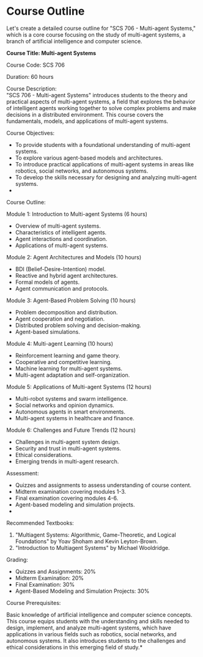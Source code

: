 # Course Outline
Let's create a detailed course outline for "SCS 706 - Multi-agent Systems," which is a core course focusing on the study of multi-agent systems, a branch of artificial intelligence and computer science.<br>

<p> <b> Course Title: Multi-agent Systems</b>

<p> Course Code: SCS 706

Duration: 60 hours

Course Description:<br>
"SCS 706 - Multi-agent Systems" introduces students to the theory and practical aspects of multi-agent systems, a field that explores the behavior of intelligent agents working together to solve complex problems and make decisions in a distributed environment. This course covers the fundamentals, models, and applications of multi-agent systems.<br>

Course Objectives:

* To provide students with a foundational understanding of multi-agent systems.
* To explore various agent-based models and architectures.
* To introduce practical applications of multi-agent systems in areas like robotics, social networks, and autonomous systems.
* To develop the skills necessary for designing and analyzing multi-agent systems.
* 
Course Outline:

Module 1: Introduction to Multi-agent Systems (6 hours)

* Overview of multi-agent systems.
* Characteristics of intelligent agents.
* Agent interactions and coordination.
* Applications of multi-agent systems.

Module 2: Agent Architectures and Models (10 hours)

* BDI (Belief-Desire-Intention) model.
* Reactive and hybrid agent architectures.
* Formal models of agents.
* Agent communication and protocols.

Module 3: Agent-Based Problem Solving (10 hours)

* Problem decomposition and distribution.
* Agent cooperation and negotiation.
* Distributed problem solving and decision-making.
* Agent-based simulations.

Module 4: Multi-agent Learning (10 hours)

* Reinforcement learning and game theory.
* Cooperative and competitive learning.
* Machine learning for multi-agent systems.
* Multi-agent adaptation and self-organization.

Module 5: Applications of Multi-agent Systems (12 hours)

* Multi-robot systems and swarm intelligence.
* Social networks and opinion dynamics.
* Autonomous agents in smart environments.
* Multi-agent systems in healthcare and finance.

Module 6: Challenges and Future Trends (12 hours)

* Challenges in multi-agent system design.
* Security and trust in multi-agent systems.
* Ethical considerations.
* Emerging trends in multi-agent research.

Assessment:

* Quizzes and assignments to assess understanding of course content.
* Midterm examination covering modules 1-3.
* Final examination covering modules 4-6.
* Agent-based modeling and simulation projects.
* 
Recommended Textbooks:

1. "Multiagent Systems: Algorithmic, Game-Theoretic, and Logical Foundations" by Yoav Shoham and Kevin Leyton-Brown.
2. "Introduction to Multiagent Systems" by Michael Wooldridge.

Grading:

* Quizzes and Assignments: 20%
* Midterm Examination: 20%
* Final Examination: 30%
* Agent-Based Modeling and Simulation Projects: 30%
  
Course Prerequisites:

Basic knowledge of artificial intelligence and computer science concepts.<br>
This course equips students with the understanding and skills needed to design, implement, and analyze multi-agent systems, which have applications in various fields such as robotics, social networks, and autonomous systems. It also introduces students to the challenges and ethical considerations in this emerging field of study.*
